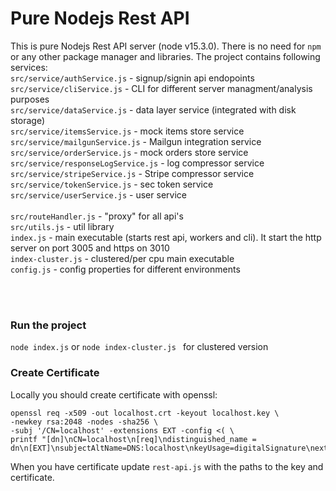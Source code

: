 # Pure Nodejs Rest API

This is pure Nodejs Rest API server (node v15.3.0). There is no need for `npm` or any other package manager and libraries. 
The project contains following services:  
`src/service/authService.js` - signup/signin api endopoints   
`src/service/cliService.js` - CLI for different server managment/analysis purposes   
`src/service/dataService.js` - data layer service (integrated with disk storage)  
`src/service/itemsService.js` - mock items store service  
`src/service/mailgunService.js` - Mailgun integration service  
`src/service/orderService.js` - mock orders store service  
`src/service/responseLogService.js` - log compressor service  
`src/service/stripeService.js` - Stripe compressor service  
`src/service/tokenService.js` - sec token service   
`src/service/userService.js` - user service  
&nbsp;  
`src/routeHandler.js` - "proxy" for all api's   
`src/utils.js` - util library   
`index.js` - main executable (starts rest api, workers and cli). It start the http server on port 3005 and https on 3010  
`index-cluster.js` - clustered/per cpu main executable  
`config.js` - config properties for different environments  

&nbsp;  
&nbsp;  

### Run the project  
`node index.js`  or `node index-cluster.js ` for clustered version


### Create Certificate
Locally you should create certificate with openssl: 
```shell
openssl req -x509 -out localhost.crt -keyout localhost.key \
-newkey rsa:2048 -nodes -sha256 \
-subj '/CN=localhost' -extensions EXT -config <( \
printf "[dn]\nCN=localhost\n[req]\ndistinguished_name = dn\n[EXT]\nsubjectAltName=DNS:localhost\nkeyUsage=digitalSignature\nextendedKeyUsage=serverAuth")
```
When you have certificate update `rest-api.js` with the paths to the key and certificate.

